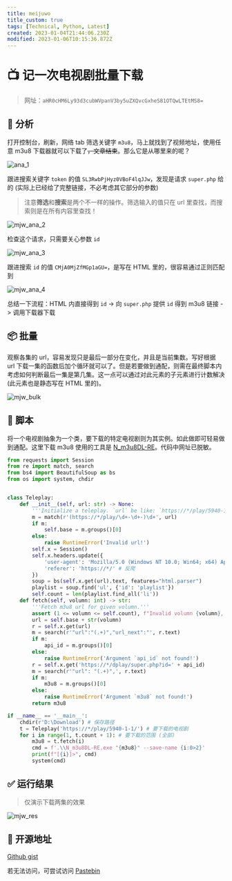 ```yaml
---
title: meijuwo
title_custom: true
tags: [Technical, Python, Latest]
created: 2023-01-04T21:44:06.230Z
modified: 2023-01-06T10:15:36.872Z
---
```


# 📺 记一次电视剧批量下载

> 网址：`aHR0cHM6Ly93d3cubWVpanV3by5uZXQvcGxheS81OTQwLTEtMS8=`

## 🔎 分析

打开控制台，刷新，网络 tab 筛选关键字 `m3u8`，马上就找到了视频地址，使用任意 m3u8 下载器就可以下载了~~，文章结束~~。那么它是从哪里来的呢？

![ana_1](@attachment/mjw_ana_1.png)

跟进搜索关键字 `token` 的值 `SL3RwbPjHyz0VBoF4lqJJw`，发现是请求 `super.php` 给的 (实际上已经给了完整链接，不必考虑其它部分的参数)

> 注意**筛选**和**搜索**是两个不一样的操作。筛选输入的值只在 url 里查找，而搜索则是在所有内容里查找！

![mjw_ana_2](@attachment/mjw_ana_2.png)

检查这个请求，只需要关心参数 `id`

![mjw_ana_3](@attachment/mjw_ana_3.png)

跟进搜索 `id` 的值 `CMjA0MjZfMGp1aGU=`，是写在 HTML 里的，很容易通过正则匹配到

![mjw_ana_4](@attachment/mjw_ana_4.png)

总结一下流程：HTML 内直接得到 `id` -> 向 `super.php` 提供 `id` 得到 m3u8 链接 -> 调用下载器下载

## 📦 批量

观察各集的 url，容易发现只是最后一部分在变化，并且是当前集数。写好根据 url 下载一集的函数后加个循环就可以了。但是若要做到通配，则需在最终脚本内考虑如何判断最后一集是第几集。这一点可以通过对此元素的子元素进行计数解决 (此元素也是静态写在 HTML 里的)。

![mjw_bulk](@attachment/mjw_bulk.png)

## 🐍 脚本

将一个电视剧抽象为一个类，要下载的特定电视剧则为其实例。如此做即可轻易做到通配。这里下载 m3u8 使用的工具是 [N_m3u8DL-RE](https://github.com/nilaoda/N_m3u8DL-RE)。代码中网址已脱敏。

```python
from requests import Session
from re import match, search
from bs4 import BeautifulSoup as bs
from os import system, chdir


class Teleplay:
    def __init__(self, url: str) -> None:
        '''Initialize a teleplay. `url` be like: `https://*/play/5940-1-1/`.'''
        m = match(r'(https://*/play/\d+-\d+-)\d+', url)
        if m:
            self.base = m.groups()[0]
        else:
            raise RuntimeError('Invalid url!')
        self.x = Session()
        self.x.headers.update({
            'user-agent': 'Mozilla/5.0 (Windows NT 10.0; Win64; x64) AppleWebKit/537.36 (KHTML, like Gecko) Chrome/108.0.0.0 Safari/537.36 Edg/108.0.1462.54',
            'referer': 'https://*/' # 反爬
        })
        soup = bs(self.x.get(url).text, features="html.parser")
        playlist = soup.find('ul', {'id': 'playlist'})
        self.count = len(playlist.find_all('li'))
    def fetch(self, volumn: int) -> str:
        '''Fetch m3u8 url for given volumn.'''
        assert (1 <= volumn <= self.count), f"Invalid volumn {volumn}, expected integer between 1 and {self.count}."
        url = self.base + str(volumn)
        r = self.x.get(url)
        m = search(r'"url":"(.+)","url_next":"', r.text)
        if m:
            api_id = m.groups()[0]
        else:
            raise RuntimeError('Argument `api_id` not found!')
        r = self.x.get('https://*/dplay/super.php?id=' + api_id)
        m = search(r'"url": "(.+)",', r.text)
        if m:
            m3u8 = m.groups()[0]
        else:
            raise RuntimeError('Argument `m3u8` not found!')
        return m3u8

if __name__ == '__main__':
    chdir(r'D:\Download') # 保存路径
    t = Teleplay('https://*/play/5940-1-1/') # 要下载的电视剧
    for i in range(1, t.count + 1): # 要下载的范围 (全部)
        m3u8 = t.fetch(i)
        cmd = f'.\\N_m3u8DL-RE.exe "{m3u8}" --save-name {i:0>2}'
        print(f"[{i}]>", cmd)
        system(cmd)
```

## ✅ 运行结果

> 仅演示下载两集的效果

![mjw_res](@attachment/mjw_res.png)

## 📖 开源地址

[Github gist](https://gist.github.com/PRO-2684/5d73aa01526fe1e5e994d1459349c436)

若无法访问，可尝试访问 [Pastebin](https://pastbin.net/meijuwo-68)